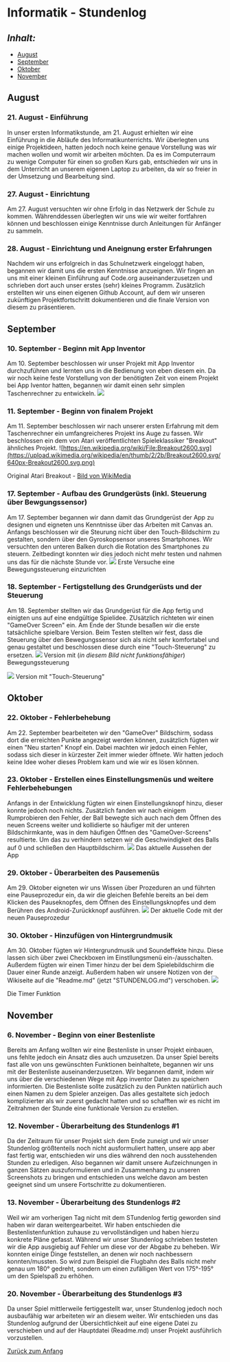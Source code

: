 # Informatik - Stundenlog

## *Inhalt:* <a name="Inhalt"></a>
* [August](#August)
* [September](#September)
* [Oktober](#Oktober)
* [November](#November)


## August <a name="August"></a>
### 21. August - Einführung

In unser ersten Informatikstunde, am 21. August erhielten wir eine Einführung in die Abläufe des Informatikunterrichts. Wir überlegten uns einige Projektideen, hatten jedoch noch keine genaue Vorstellung was wir machen wollen und womit wir arbeiten möchten.
Da es im Computerraum zu wenige Computer für einen so großen Kurs gab, entschieden wir uns in dem Unterricht an unserem eigenen Laptop zu arbeiten, da wir so freier in der Umsetzung und Bearbeitung sind. 


### 27. August - Einrichtung

Am 27. August versuchten wir ohne Erfolg in das Netzwerk der Schule zu kommen. Währenddessen überlegten wir uns wie wir weiter fortfahren können und beschlossen einige Kenntnisse durch Anleitungen für Anfänger zu sammeln.


### 28. August - Einrichtung und Aneignung erster Erfahrungen

Nachdem wir uns erfolgreich in das Schulnetzwerk eingeloggt haben, begannen wir damit uns die ersten Kenntnisse anzueignen. Wir fingen an uns mit einer kleinen Einführung auf Code.org auseinanderzusetzen und schrieben dort auch unser erstes (sehr) kleines Programm.
Zusätzlich erstellten wir uns einen eigenen Github Account, auf dem wir unseren zukünftigen Projektfortschritt dokumentieren und die finale Version von diesem zu präsentieren.


## September <a name="September"></a>
### 10. September - Beginn mit App Inventor

Am 10. September beschlossen wir unser Projekt mit App Inventor durchzuführen und lernten uns in die Bedienung von eben diesem ein. Da wir noch keine feste Vorstellung von der benötigten Zeit von einem Projekt bei App Iventor hatten, begannen wir damit einen sehr simplen Taschenrechner zu entwickeln.
![](https://raw.githubusercontent.com/StormarnJB/Unterricht1/master/Screenshots/Screenshot%202018-09-11%20at%2015.09.03.png)


### 11. September - Beginn von finalem Projekt

Am 11. September beschlossen wir nach unserer ersten Erfahrung mit dem Taschenrechner ein umfangreicheres Projekt ins Auge zu fassen. Wir beschlossen ein dem von Atari veröffentlichten Spieleklassiker "Breakout" ähnliches Projekt.
![https://en.wikipedia.org/wiki/File:Breakout2600.svg](https://upload.wikimedia.org/wikipedia/en/thumb/2/2b/Breakout2600.svg/640px-Breakout2600.svg.png)

Original Atari Breakout - [Bild von WikiMedia](https://en.wikipedia.org/wiki/File:Breakout2600.svg)

### 17. September - Aufbau des Grundgerüsts (inkl. Steuerung über Bewgungssensor)

Am 17. September begannen wir dann damit das Grundgerüst der App zu designen und eigneten uns Kenntnisse über das Arbeiten mit Canvas an. Anfangs beschlossen wir die Steurung nicht über den Touch-Bildschirm zu gestalten, sondern über den Gyroskopsensor unseres Smartphones. Wir versuchten den unteren Balken durch die Rotation des Smartphones zu steuern. Zeitbedingt konnten wir dies jedoch nicht mehr testen und nahmen uns das für die nächste Stunde vor.
![](https://github.com/StormarnJB/Unterricht1/blob/master/Screenshots/17-09-1.png)
Erste Versuche eine Bewegungssteuerung einzurichten


### 18. September - Fertigstellung des Grundgerüsts und der Steuerung

Am 18. September stellten wir das Grundgerüst für die App fertig und einigten uns auf eine endgültige Spielidee. ZUsätzlich richteten wir einen "GameOver Screen" ein. Am Ende der Stunde besaßen wir die erste tatsächliche spielbare Version. Beim Testen stellten wir fest, dass die Steuerung über den Bewegungssensor sich als nicht sehr komfortabel und genau gestaltet und beschlossen diese durch eine "Touch-Steuerung" zu ersetzen.
![](https://raw.githubusercontent.com/StormarnJB/Unterricht1/master/Screenshots/Screenshot%202018-09-18%20at%2015.17.45.png)
Version mit (*in diesem Bild nicht funktionsfähiger*) Bewegungssteuerung

![](https://raw.githubusercontent.com/StormarnJB/Unterricht1/master/Screenshots/Screenshot%202018-09-18%20at%2016.27.46.png)
Version mit "Touch-Steuerung"


## Oktober <a name="Oktober"></a>
### 22. Oktober - Fehlerbehebung

Am 22. September bearbeiteten wir den "GameOver" Bildschirm, sodass dort die erreichten Punkte angezeigt werden können, zusätzlich fügten wir einen "Neu starten" Knopf ein. Dabei machten wir jedoch einen Fehler, sodass sich dieser in kürzester Zeit immer wieder öffnete. Wir hatten jedoch keine Idee woher dieses Problem kam und wie wir es lösen können.


### 23. Oktober - Erstellen eines Einstellungsmenüs und weitere Fehlerbehebungen

Anfangs in der Entwicklung fügten wir einen Einstellungsknopf hinzu, dieser konnte jedoch noch nichts. Zusätzlich fanden wir nach einigem Rumprobieren den Fehler, der Ball bewegte sich auch nach dem Öffnen des neuen Screens weiter und kollidierte so häufiger mit der unteren Bildschirmkante, was in dem häufigen Öffnen des "GameOver-Screens" resultierte. Um das zu verhindern setzen wir die Geschwindigkeit des Balls auf 0 und schließen den Hauptbildschirm.
![](https://raw.githubusercontent.com/StormarnJB/Unterricht1/master/Screenshots/Screenshot%202018-10-23%20at%2016.25.23.png)
Das aktuelle Aussehen der App


### 29. Oktober - Überarbeiten des Pausemenüs

Am 29. Oktober eigneten wir uns Wissen über Prozeduren an und führten eine Pauseprozedur ein, da wir die gleichen Befehle bereits an bei dem Klicken des Pauseknopfes, dem Öffnen des Einstellungsknopfes und dem Berühren des Android-Zurückknopf ausführen.
![](https://raw.githubusercontent.com/StormarnJB/Unterricht1/master/Screenshots/Screenshot%202018-10-29%20at%2011.16.20.png)
Der aktuelle Code mit der neuen Pauseprozedur


### 30. Oktober - Hinzufügen von Hintergrundmusik

Am 30. Oktober fügten wir Hintergrundmusik und Soundeffekte hinzu. Diese lassen sich über zwei Checkboxen im Einstllungsmenü ein-/ausschalten. Außerdem fügten wir einen Timer hinzu der bei dem Spielebildschirm die Dauer einer Runde anzeigt.
Außerdem haben wir unsere Notizen von der Wikiseite auf die "Readme.md" (jetzt "STUNDENLOG.md") verschoben.
![](https://raw.githubusercontent.com/StormarnJB/Unterricht1/master/Screenshots/Screenshot%202018-10-30%20at%2016.17.51.png)

Die Timer Funktion


## November <a name="November"></a>
### 6. November - Beginn von einer Bestenliste
Bereits am Anfang wollten wir eine Bestenliste in unser Projekt einbauen, uns fehlte jedoch ein Ansatz dies auch umzusetzen. Da unser Spiel bereits fast alle von uns gewünschten Funktionen beinhaltete, begannen wir uns mit der Bestenliste auseinanderzusetzen. Wir begannen damit, indem wir uns über die verschiedenen Wege mit App inventor Daten zu speichern informierten. Die Bestenliste sollte zusätzlich zu den Punkten natürlich auch einen Namen zu dem Spieler anzeigen. Das alles gestaltete sich jedoch komplizierter als wir zuerst gedacht hatten und so schafften wir es nicht im Zeitrahmen der Stunde eine funktionale Version zu erstellen.


### 12. November - Überarbeitung des Stundenlogs #1

Da der Zeitraum für unser Projekt sich dem Ende zuneigt und wir unser Stundenlog größtenteils noch nicht ausformuliert hatten, unsere app aber fast fertig war, entschieden wir uns dies während den noch ausstehenden Stunden zu erledigen. 
Also begannen wir damit unsere Aufzeichnungen in ganzen Sätzen auszuformulieren und in Zusammenhang zu unseren Screenshots zu bringen und entschieden uns welche davon am besten geeignet sind um unsere Fortschritte zu dokumentieren.


### 13. November - Überarbeitung des Stundenlogs #2

Weil wir am vorherigen Tag nicht mit dem STundenlog fertig geworden sind haben wir daran weitergearbeitet. Wir haben entschieden die Bestenlistenfunktion zuhause zu vervollständigen und haben hierzu konkrete Pläne gefasst. Während wir unser Stundenlog schrieben testeten wir die App ausgiebig auf Fehler um diese vor der Abgabe zu beheben. Wir konnten einige Dinge feststellen, an denen wir noch nachbessern konnten/mussten. So wird zum Beispiel die Flugbahn des Balls nicht mehr genau um 180° gedreht, sondern um einen zufälligen Wert von 175°-195° um den Spielspaß zu erhöhen.


### 20. November - Überarbeitung des Stundenlogs #3

Da unser Spiel mittlerweile fertiggestellt war, unser Stundenlog jedoch noch ausbaufähig war arbeiteten wir an diesem weiter. Wir entschieden uns das Stundenlog aufgrund der Übersichtlichkeit auf eine eigene Datei zu verschieben und auf der Hauptdatei (Readme.md) unser Projekt ausführlich vorzustellen.



[Zurück zum Anfang](#Inhalt)
